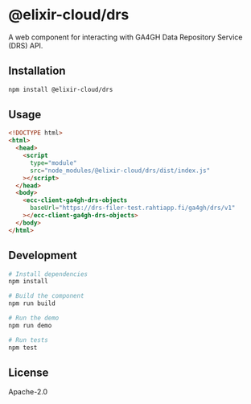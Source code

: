 # @elixir-cloud/drs

A web component for interacting with GA4GH Data Repository Service (DRS) API.

## Installation

```bash
npm install @elixir-cloud/drs
```

## Usage

```html
<!DOCTYPE html>
<html>
  <head>
    <script
      type="module"
      src="node_modules/@elixir-cloud/drs/dist/index.js"
    ></script>
  </head>
  <body>
    <ecc-client-ga4gh-drs-objects
      baseUrl="https://drs-filer-test.rahtiapp.fi/ga4gh/drs/v1"
    ></ecc-client-ga4gh-drs-objects>
  </body>
</html>
```

## Development

```bash
# Install dependencies
npm install

# Build the component
npm run build

# Run the demo
npm run demo

# Run tests
npm test
```

## License

Apache-2.0
